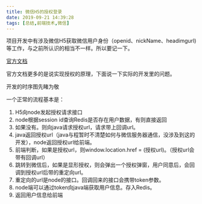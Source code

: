 ```yaml
---
title: 微信H5的授权登录
date: 2019-09-21 14:39:28
tags: [总结,前端技术,微信]
---
```


项目开发中有涉及微信H5获取微信用户身份（openid、nickName、headimgurl)等工作，与之前所认识的相当不一样。所以要记一下。

[官方文档](https://developers.weixin.qq.com/doc/offiaccount/OA_Web_Apps/Wechat_webpage_authorization.html)

官方文档更多的是说实现授权的原理，下面说一下实际的开发里的问题。

<!-- more -->

开发的时序图先睹为敬


一个正常的流程基本是：

1. H5向node发起授权请求接口
2. node根据session id查询Redis是否存在用户数据，有则直接返回
3. 如果没有。则向java请求授权url，请求带上回调url。
4. java返回授权url（java与程暂时不清楚如何与微信服务器通信，没涉及到这的开发），node返回授权url给前端。
5. 前端判断，如果是授权url，则window.location.href = (授权url)。（授权url会带有回调url）
6. 跳转到微信后，如果是显形授权，则会弹出一个授权弹窗，用户同意后，会回调到授权url后带的重定向url。
7. 重定向的url是node的接口。回调回来的接口会携带token参数。
8. node端可以通过token向java端获取用户信息。存入Redis。
9. 返回用户信息给前端